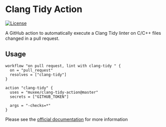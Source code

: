 # Clang Tidy Action

[![License](https://img.shields.io/badge/License-BSD%203--Clause-blue.svg)](https://opensource.org/licenses/BSD-3-Clause)

A GitHub action to automatically execute a Clang Tidy linter on C/C++ files changed in a pull request.

## Usage

```
workflow "on pull request, lint with clang-tidy " {
  on = "pull_request"
  resolves = ["clang-tidy"]
}

action "clang-tidy" {
  uses = "muxee/clang-tidy-action@master"
  secrets = ["GITHUB_TOKEN"]

  args = "-checks=*"
}

```

Please see the [official documentation](https://clang.llvm.org/extra/clang-tidy) for more information
